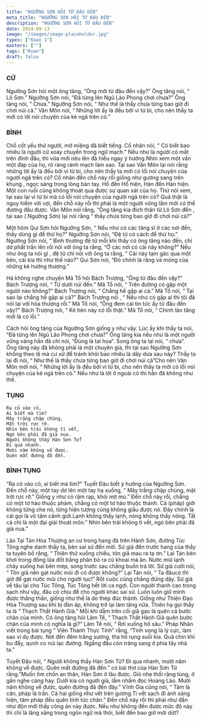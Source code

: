 ```yaml
---
title: "NGƯỠNG SƠN HỎI TỪ ĐÂU ĐẾN"
meta_title: "NGƯỠNG SƠN HỎI TỪ ĐÂU ĐẾN"
description: "NGƯỠNG SƠN HỎI TỪ ĐÂU ĐẾN"
date: 2024-09-13
image: "/images/image-placeholder.jpg"
types: ["Koan 1"]
masters: [""]
tags: ["Koan"]
draft: false
---
```


### CỬ 
Ngưỡng Sơn hỏi một ông tăng, “Ông mới từ đâu đến vậy?” Ông tăng nói, “ Lô Sơn.” Ngưỡng Sơn nói, “Đã từng lên Ngũ Lão Phong chơi chưa?” Ông tăng nói, “ Chưa.” Ngưỡng Sơn nói, “ Như thế là thầy chưa từng bao giờ đi chơi núi cả.” Vân Môn nói, “ Những lời ấy là đều bởi vì từ bi, cho nên thầy ta mới có lời nói chuyện của kẻ ngã trên cỏ.”

### BÌNH 
Chỗ cốt yếu thử người, mở miệng đã biết tiếng. Cổ nhân nói, “ Có biết bao nhiêu là người cứ xoay chuyển trong ngữ mạch.” Nếu như là người có mắt trên đỉnh đầu, thì vừa mới nêu lên đã hiểu ngay ý hướng.Nhìn xem một vấn một đáp của họ, rõ ràng rành mạch làm sao. Tại sao Vân Môn lại nói rằng những lời ấy là đếu bởi vì từ bi, cho nên thầy ta mới có lối nói chuyện của người ngã trên cỏ? Cổ nhân đến chỗ này rồi giống như gương sang trên khung , ngọc sáng trong lòng bàn tay. Hồ đến Hồ hiện, Hán đến Hán hiện. Một con ruồi cũng không thoát qua được sự quan sát của họ. Thử nói xem, tại sao lại vì từ bi mà có lối nói chuyện của người ngã trên cỏ? Quả thật là nguy hiểm vời vợi, đến chỗ này rồi thì phải là một người vững lắm mới có thể đương đầu được. Vân Môn nói rằng, “Ông tăng kia đích thân từ Lô Sơn đến , tại sao ( Ngưỡng Sơn) lại nói rằng “ thầy chưa từng bao giờ đi chơi núi cả?”

Một hôm Qui Sơn hỏi Ngưỡng Sơn, “ Nếu như có các tăng sĩ ở các nơi đến, thầy dùng gì để thử họ?” Ngưỡng Sơn nói, “Đệ tử có cách để thử họ.” Ngưỡng Sơn nói, “ Bình thường đệ tử mỗi khi thấy có ông tăng nào đến, chỉ dơ phất trần lên rồi nói với ông ta rằng, “Ở các nơi có cái này không?” Nếu như ông ta nói gì , đệ tử chỉ nói với ông ta rằng, “ Cái này tạm gác qua một bên, cái kia thì như thế nào?” Qui Sơn nói, “Đó chính là răng và móng của những kẻ hướng thượng.”

Há không nghe chuyện Mã Tổ hỏi Bách Trượng, “Ông từ đâu đến vậy?” Bách Trượng nói, “ Từ dưới núi đến.” Mã Tổ nói, “ Trên đường có gặp một người nào không?” Bách Trượng nói, “ Chẳng hề gặp ai cả.” Mã Tổ nói, “ Tại sao lại chẳng hề gặp ai cả?” Bách Trượng nói , “ Nếu như có gặp ai thì tôi đã nói lại với hòa thượng rồi.” Mã Tổ nói, “Ông đem cái tin tức ấy từ đâu đến vậy?” Bách Trượng nói, “ Kẻ hèn này có lỗi thật.” Mã Tổ nói, “ Chính lão tăng mới là có lỗi.”

Cách hỏi ông tăng của Ngưỡng Sơn giống y như vậy. Lúc ấy khi thầy ta nói, “Đã từng lên Ngũ Lão Phong chơi chưa?” Ông tăng kia nếu như là một người vững vàng hẳn đã chỉ nói, “Đúng là tai họa”. Song ông ta lại nói, “ chưa”. Ông tăng này đã không phải là một chuyên gia, thì tại sao Ngưỡng Sơn không theo lệ mà cư xử để tránh khỏi bao nhiêu là dây dưa sau này? Thầy ta lại đi nói, “ Như thế là thầy chưa từng bao giờ đi chơi núi cả”Cho nên Vân Môn mới nói, “ Những lời ấy là đều bởi vì từ bi, cho nên thầy ta mới có lối nói chuyện của kẻ ngã trên cỏ.” Nếu như là lời ở ngoài cỏ thì hẳn đã không như thế.

### TỤNG
```
Ra cỏ vào cỏ,
Ai biết mà tìm?
Mây trắng chập chùng,
Mặt trời rực rỡ.
Nhìn bên trái không tì vết,
Ngó bên phải đã già nua.
Người không thấy Hàn Sơn Tử?
Đi quá nhanh.
Mười năm không về được.
Quên mất đường đã đến.
```

### BÌNH TỤNG
“Ra cỏ vào cỏ, ai biết mà tìm?” Tuyết Đậu biết ý hướng của Ngưỡng Sơn. Đến chỗ này, một tay dơ lên một tay hạ xuống, “ Mây trắng chập chùng, mặt trời rực rỡ.” Giống y như cỏ rậm rạp, khói mịt mù.” Đến chỗ này rồi, chẳng có một tơ hào thuộc phàm, chẳng có một tơ hào thuộc thánh. Cả (pháp) giới không từng che nó, từng hiện tượng cũng không giấu được nó. Đây chính là cái gọi là vô tâm cảnh giới.Lạnh không thấy lạnh, nóng không thấy nóng. Tất cả chỉ là một đại giải thoát môn.” Nhìn bên trái không tì vết, ngó bên phải đã già nua.”

Lão Tại Tán Hòa Thượng an cư trong hang đá trên Hành Sơn, đường Túc Tông nghe danh thầy ta, bèn sai sứ đến mời. Sứ giả đến trước hang của thầy ta tuyên bố rằng, “ Thiên thử xuống chiều, tôn giả mau ra tạ ơn.” Lại Tán bèn khơi trong đống lửa đốt bằng phân bò ra cũ khoai mà ăn. Nước mũi lạnh chảy xuống hai bên mép, song trước sau chẳng buồn trả lời. Sứ giả cười nói, “ Tôn giả nên gạt nước mũi đi có được không?” Lại Tán nói, “ Ta đâucó thì giờ để gạt nước mũi cho người tục!” Rốt cuộc cũng chẳng đứng dậy. Sứ giả về tâu lại cho Túc Tông, Túc Tông hết lời ca ngợi. Con người thanh cao trong sạch như vậy, đâu có chịu để cho người khác sai sử. Luôn luôn giữ mình được thẳng thắn, giống như thể là do thép đúc thành. Giống như Thiện Đạo Hòa Thượng sau khi bị đàn áp, không trở lại làm tăng nữa. Thiên hạ gọi thầy ta là “ Thạch Thất Hành Giả.” Mỗi khi dẵm trên cối giã gạo là quên cả bước chân của mình. Có ông tăng hỏi Lâm Tế, “ Thạch Thất Hành Giả quên bước chân của mình có nghĩa là gì?” Lâm Tế nói, “ Rơi xuống hố sâu.” Pháp Nhãn viết trong bài tụng “ Viên Thành Thực Tính” rằng, “Tình vọng là lý cực, làm sao ví dụ được. Nơi đến đêm trăng sương, tha hồ rụng suối kia. Quả chín khỉ bu đầy, qunh co núi lạc đường. Ngẩng đầu còn trăng sang ở phía tây nhà ta.”

Tuyết Đậu nói, “ Người không thấy Hàn Sơn Tử? Đi qua nhanh, mười năm không về được. Quên mất đường đã đến.” có bài thơ của Hàn Sơn Tử rằng.”Muốn tìm chốn an thân, Hàn Sơn ở lâu được. Gió nhẹ thổi rặng tùng, ở gần nghe càng hay. Dưới kia có người già, lẩm nhẩm đọc Hoàng Lão. Mười năm không về được, quên đường đã đến đây.” Vĩnh Gia cũng nói, “ Tâm là căn, pháp là trần. Cả hai giống như vết trên gương.Tì vết sạch đi ánh sáng hiện, tâm pháp đều quên tính tức chân.” Đến chỗ này rồi thì phải như đần như độn mới thấy công án này được. Nếu như không đến được mức độ này thì chỉ là lăng xăng trong ngôn ngữ mà thôi, biết đến bao giờ mới dứt?


